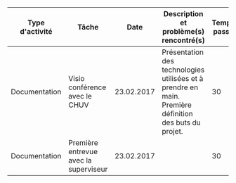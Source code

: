 Type d'activité | Tâche                                 | Date       | Description et problème(s) rencontré(s)                                                               | Temps passé
--------------- | ------------------------------------- | ---------- | ----------------------------------------------------------------------------------------------------- | -----------
Documentation   | Visio conférence avec le CHUV         | 23.02.2017 | Présentation des technologies utilisées et à prendre en main. Première définition des buts du projet. | 30
Documentation   | Première entrevue avec la superviseur | 23.02.2017 |                                                                                                       | 30
